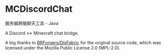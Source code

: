 # MCDiscordChat

服务器跨服聊天工具 - Java

A Discord <-> Minecraft chat bridge.

A big thanks to [BRForgers/DisFabric](https://github.com/BRForgers/DisFabric) for the original source code, which was
licensed under the Mozilla Public License 2.0 (MPL-2.0).